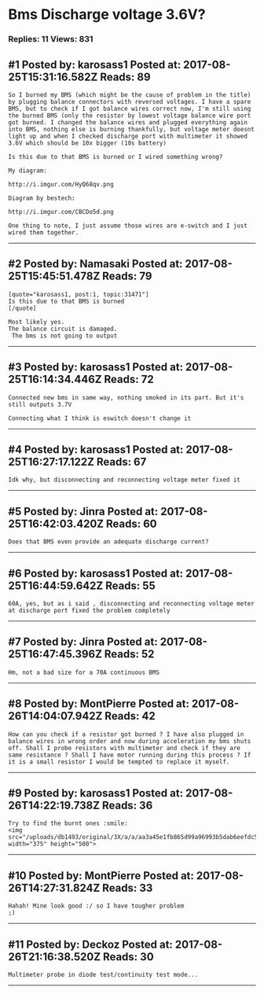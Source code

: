 # Bms Discharge voltage 3.6V?

### Replies: 11 Views: 831

## \#1 Posted by: karosass1 Posted at: 2017-08-25T15:31:16.582Z Reads: 89

```
So I burned my BMS (which might be the cause of problem in the title) by plugging balance connectors with reversed voltages. I have a spare BMS, but to check if I got balance wires correct now, I'm still using the burned BMS (only the resistor by lowest voltage balance wire port got burned. I changed the balance wires and plugged everything again into BMS, nothing else is burning thankfully, but voltage meter doesnt light up and when I checked discharge port with multimeter it showed 3.6V which should be 10x bigger (10s battery)

Is this due to that BMS is burned or I wired something wrong?

My diagram:

http://i.imgur.com/HyQ68qv.png

Diagram by bestech:

http://i.imgur.com/CBCDo5d.png

One thing to note, I just assume those wires are e-switch and I just wired them together.
```

---
## \#2 Posted by: Namasaki Posted at: 2017-08-25T15:45:51.478Z Reads: 79

```
[quote="karosass1, post:1, topic:31471"]
Is this due to that BMS is burned
[/quote]

Most likely yes. 
The balance circuit is damaged.
 The bms is not going to output
```

---
## \#3 Posted by: karosass1 Posted at: 2017-08-25T16:14:34.446Z Reads: 72

```
Connected new bms in same way, nothing smoked in its part. But it's still outputs 3.7V

Connecting what I think is eswitch doesn't change it
```

---
## \#4 Posted by: karosass1 Posted at: 2017-08-25T16:27:17.122Z Reads: 67

```
Idk why, but disconnecting and reconnecting voltage meter fixed it
```

---
## \#5 Posted by: Jinra Posted at: 2017-08-25T16:42:03.420Z Reads: 60

```
Does that BMS even provide an adequate discharge current?
```

---
## \#6 Posted by: karosass1 Posted at: 2017-08-25T16:44:59.642Z Reads: 55

```
60A, yes, but as i said , disconnecting and reconnecting voltage meter at discharge port fixed the problem completely
```

---
## \#7 Posted by: Jinra Posted at: 2017-08-25T16:47:45.396Z Reads: 52

```
Hm, not a bad size for a 70A continuous BMS
```

---
## \#8 Posted by: MontPierre Posted at: 2017-08-26T14:04:07.942Z Reads: 42

```
How can you check if a resistor got burned ? I have also plugged in balance wires in wrong order and now during acceleration my bms shuts off. Shall I probe resistors with multimeter and check if they are same resistance ? Shall I have motor running during this process ? If it is a small resistor I would be tempted to replace it myself.
```

---
## \#9 Posted by: karosass1 Posted at: 2017-08-26T14:22:19.738Z Reads: 36

```
Try to find the burnt ones :smile:
<img src="/uploads/db1493/original/3X/a/a/aa3a45e1fb865d99a96993b5dab6eefdc5622d6a.jpg" width="375" height="500">
```

---
## \#10 Posted by: MontPierre Posted at: 2017-08-26T14:27:31.824Z Reads: 33

```
Hahah! Mine look good :/ so I have tougher problem
;)
```

---
## \#11 Posted by: Deckoz Posted at: 2017-08-26T21:16:38.520Z Reads: 30

```
Multimeter probe in diode test/continuity test mode...
```

---
